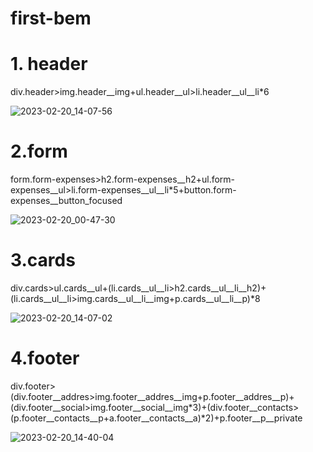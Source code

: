 # first-bem
# 1. header
div.header>img.header__img+ul.header__ul>li.header__ul__li*6

![2023-02-20_14-07-56](https://user-images.githubusercontent.com/101597766/220088521-b5a267f8-a505-4e32-8c39-39dde069b713.png)



# 2.form
form.form-expenses>h2.form-expenses__h2+ul.form-expenses__ul>li.form-expenses__ul__li*5+button.form-expenses__button_focused

![2023-02-20_00-47-30](https://user-images.githubusercontent.com/101597766/219977137-8cf29469-db73-4372-a3de-2b93ebcb3563.png)



# 3.cards
div.cards>ul.cards__ul+(li.cards__ul__li>h2.cards__ul__li__h2)+(li.cards__ul__li>img.cards__ul__li__img+p.cards__ul__li__p)*8

![2023-02-20_14-07-02](https://user-images.githubusercontent.com/101597766/220088359-06d8efa3-a525-441e-bcd0-c0f62547b7c8.png)



# 4.footer
div.footer>(div.footer__addres>img.footer__addres__img+p.footer__addres__p)+(div.footer__social>img.footer__social__img*3)+(div.footer__contacts>(p.footer__contacts__p+a.footer__contacts__a)*2)+p.footer__p__private

![2023-02-20_14-40-04](https://user-images.githubusercontent.com/101597766/220096720-f35940fc-6e59-489d-99d1-9de7deeeeb2e.png)
